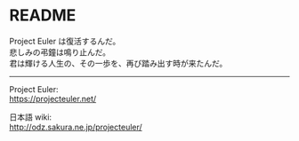 # README

Project Euler は復活するんだ。  
悲しみの弔鐘は鳴り止んだ。  
君は輝ける人生の、その一歩を、再び踏み出す時が来たんだ。

---

Project Euler:  
https://projecteuler.net/

日本語 wiki:  
http://odz.sakura.ne.jp/projecteuler/